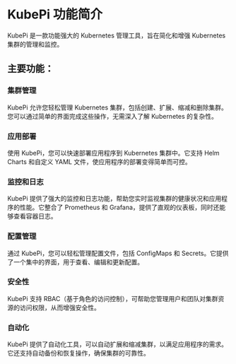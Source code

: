 # KubePi 功能简介

KubePi 是一款功能强大的 Kubernetes 管理工具，旨在简化和增强 Kubernetes 集群的管理和监控。

## 主要功能：

### 集群管理

KubePi 允许您轻松管理 Kubernetes 集群，包括创建、扩展、缩减和删除集群。您可以通过简单的界面完成这些操作，无需深入了解 Kubernetes 的复杂性。

### 应用部署

使用 KubePi，您可以快速部署应用程序到 Kubernetes 集群中。它支持 Helm Charts 和自定义 YAML 文件，使应用程序的部署变得简单而可控。

### 监控和日志

KubePi 提供了强大的监控和日志功能，帮助您实时监视集群的健康状况和应用程序的性能。它整合了 Prometheus 和 Grafana，提供了直观的仪表板，同时还能够查看容器日志。

### 配置管理

通过 KubePi，您可以轻松管理配置文件，包括 ConfigMaps 和 Secrets。它提供了一个集中的界面，用于查看、编辑和更新配置。

### 安全性

KubePi 支持 RBAC（基于角色的访问控制），可帮助您管理用户和团队对集群资源的访问权限，从而增强安全性。

### 自动化

KubePi 提供了自动化工具，可以自动扩展和缩减集群，以满足应用程序的需求。它还支持自动备份和恢复操作，确保集群的可靠性。